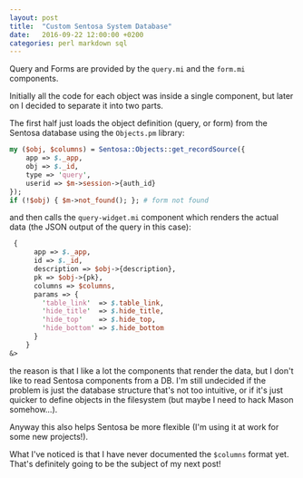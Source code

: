 ```yaml
---
layout: post
title:  "Custom Sentosa System Database"
date:   2016-09-22 12:00:00 +0200
categories: perl markdown sql
---
```

Query and Forms are provided by the `query.mi` and the `form.mi` components.

Initially all the code for each object was inside a single component, but later on I decided to separate it into two parts.

The first half just loads the object definition (query, or form) from the Sentosa database using the `Objects.pm` library:

````perl
my ($obj, $columns) = Sentosa::Objects::get_recordSource({
    app => $._app,
    obj => $._id,
    type => 'query',
    userid => $m->session->{auth_id}
});
if (!$obj) { $m->not_found(); }; # form not found
````

and then calls the `query-widget.mi` component which renders the actual data (the JSON output of the query in this case):

````perl
 {
      app => $._app,
      id => $._id,
      description => $obj->{description},
      pk => $obj->{pk},
      columns => $columns,
      params => {
        'table_link'  => $.table_link,
        'hide_title'  => $.hide_title,
        'hide_top'    => $.hide_top,
        'hide_bottom' => $.hide_bottom
      }
    }
&>
````

the reason is that I like a lot the components that render the data, but I don't like
to read Sentosa components from a DB. I'm still undecided if the problem is just the
database structure that's not too intuitive, or if it's just quicker to define objects
in the filesystem (but maybe I need to hack Mason somehow...).

Anyway this also helps Sentosa be more flexible (I'm using it at work for some new projects!).

What I've noticed is that I have never documented the `$columns` format yet.
That's definitely going to be the subject of my next post!
